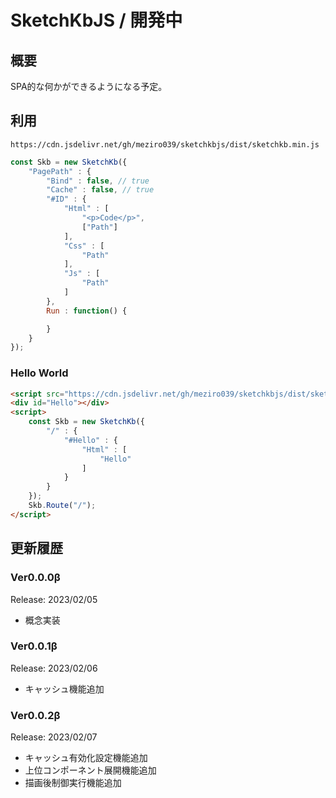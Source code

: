 # SketchKbJS / 開発中

## 概要
SPA的な何かができるようになる予定。

## 利用
```
https://cdn.jsdelivr.net/gh/meziro039/sketchkbjs/dist/sketchkb.min.js
```
```js
const Skb = new SketchKb({
    "PagePath" : {
        "Bind" : false, // true
        "Cache" : false, // true
        "#ID" : {
            "Html" : [
                "<p>Code</p>",
                ["Path"]
            ],
            "Css" : [
                "Path"
            ],
            "Js" : [
                "Path"
            ]
        },
        Run : function() {

        }
    }
});
```

### Hello World
```html
<script src="https://cdn.jsdelivr.net/gh/meziro039/sketchkbjs/dist/sketchkb.min.js"></script>
<div id="Hello"></div>
<script>
    const Skb = new SketchKb({
        "/" : {
            "#Hello" : {
                "Html" : [
                    "Hello"
                ]
            }
        }
    });
    Skb.Route("/");
</script>
```

## 更新履歴
### Ver0.0.0β
Release: 2023/02/05
- 概念実装

### Ver0.0.1β
Release: 2023/02/06
- キャッシュ機能追加
<!--
SessionStorageに取得したデータを格納する。何らかのエラー(利用不可/容量不足)でデータを格納できない場合は、毎回データを取得する。
-->

### Ver0.0.2β
Release: 2023/02/07
- キャッシュ有効化設定機能追加
- 上位コンポーネント展開機能追加
- 描画後制御実行機能追加
<!--
上位コンポーネントと同一IDを下位コンポーネントで設定すると上位コンポーネントのデータが消えるのは仕様。
-->

<!--
PageNameには*が使えます。これはそれに続くすべてのパスに対して適応されるもので`hoge/*`とした場合`hoge/fuga`などに適応されます。なお、`hoge/fuga`を設定している場合はそちらが優先されます。なお、`Bind`を`true`にしている場合は`hoge/*`の内容が読み込まれた後に`goge/fuga`が読み込まれます。`*`としてすべてに共通のデータを読み込ませることも可能です。

/*
SketchKbは高度な機能を提供しません。同じ下地を使う場合`Base`の設定は同じ値を設定してください。同じ位置を指定していたとしてもSketchKbJSは異なるものと認識してデータの再読み込みを行います。
*/

もしもCSSやJavaScriptを埋め込みたい場合はHtmlを利用して`<script>`や`<style>`を利用してください。

特定階層下で利用する場合は、`Skb.Route("Path","追加する階層")`としてください。
注意 階層を指定する場合`/Forder`と指定してください。そうしない場合クリックするたびに存在しない階層を無限に追加します。

SketchKbは一見正常に動作しているように見える場合でもエラーが発生している場合があります。よくある例を以下に示します

Baseの概念廃止。



## FAQ

Q.無限にパスが追加されます。
A.`Skb.Route("hoge")`の様に設定している可能性があります。`https://example.com/hoge`にアクセスしたい場合は`Skb.Route("/hoge")`と設定してください。`/`が先頭に必要です。

Q.データが正しく取得されません。
A.`new SketchKb`を行った際に設定したPageIdが間違っている可能性があります。`https://example.com/hoge`にアクセスした際に表示させたい場合はPageIdに`/hoge`を指定してください。`/`が先頭に必要です。

絶対にDeploy機能で任意の利用者が投稿したデータを読み込まないでください。XSS攻撃が可能になります。

whileループやsetIntervalの抜け方はないのでexit()を移管時に実行する。
-->